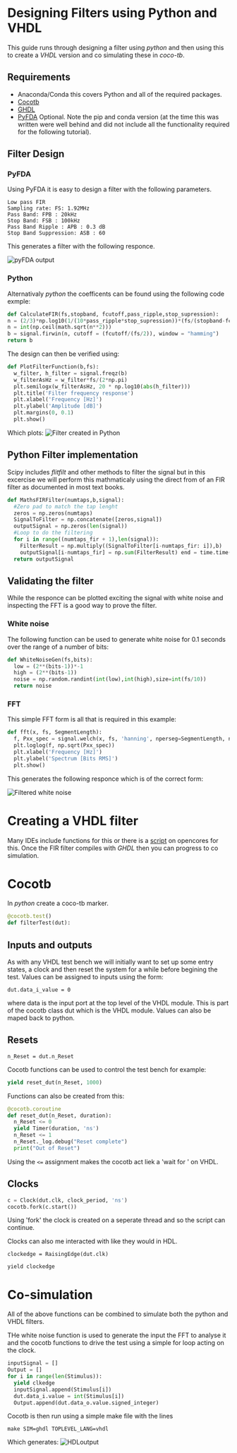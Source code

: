 # Designing Filters using Python and VHDL

This guide runs through designing a filter using *python* and then using this to create a *VHDL* version and co simulating these in *coco-tb*.

## Requirements
* Anaconda/Conda this covers Python and all of the required packages. 
* [Cocotb](https://cocotb.readthedocs.io/en/latest/introduction.html)
* [GHDL](https://ghdl.readthedocs.io/en/latest/)
* [PyFDA](https://github.com/chipmuenk/pyfda) Optional. Note the pip and conda version (at the time this was written were well behind and did not include all the functionality required for the following tutorial).

## Filter Design

### PyFDA

Using PyFDA it is easy to design a filter with the following parameters. 
```
Low pass FIR
Sampling rate: FS: 1.92MHz
Pass Band: FPB : 20kHz
Stop Band: FSB : 100kHz
Pass Band Ripple : APB : 0.3 dB
Stop Band Suppression: ASB : 60 
```


This generates a filter with the following responce.

![pyFDA output](documentation\imageSource\pyFDAoutput.png)


### Python

Alternativaly *python* the coefficents can be found using the following code exmple:

```python
def CalculateFIR(fs,stopband, fcutoff,pass_ripple,stop_supression): 
n = (2/3)*np.log10(1/(10*pass_ripple*stop_supression))*(fs/(stopband-fcutoff)) 
n = int(np.ceil(math.sqrt(n**2)))
b = signal.firwin(n, cutoff = (fcutoff/(fs/2)), window = "hamming")
return b
```

The design can then be verified using:

```python
def PlotFilterFunction(b,fs):
  w_filter, h_filter = signal.freqz(b) 
  w_filterAsHz = w_filter*fs/(2*np.pi)
  plt.semilogx(w_filterAsHz, 20 * np.log10(abs(h_filter)))
  plt.title('Filter frequency response') 
  plt.xlabel('Frequency [Hz]') 
  plt.ylabel('Amplitude [dB]') 
  plt.margins(0, 0.1)
  plt.show()
```

Which plots:
![Filter created in Python](documentation\imageSource\pythonFilter.png)

## Python Filter implementation

Scipy includes *flitfilt* and other methods to filter the signal but in this excercise we will perform this mathmaticaly using the direct from of an FIR filter as documented in most text books. 


```python
def MathsFIRFilter(numtaps,b,signal):
  #Zero pad to match the tap lenght 
  zeros = np.zeros(numtaps)
  SignalToFilter = np.concatenate([zeros,signal])
  outputSignal = np.zeros(len(signal))
  #Loop to do the filtering
  for i in range((numtaps_fir + 1),len(signal)):
    FilterResult = np.multiply((SignalToFilter[i-numtaps_fir: i]),b)
    outputSignal[i-numtaps_fir] = np.sum(FilterResult) end = time.time()
  return outputSignal
```

## Validating the filter

While the responce can be plotted exciting the signal with white noise and inspecting the FFT is a good way to prove the filter. 

### White noise

The following function can be used to generate white noise for 0.1 seconds over the range of a number of bits:

```python
def WhiteNoiseGen(fs,bits):
  low = (2**(bits-1))*-1
  high = (2**(bits-1))
  noise = np.random.randint(int(low),int(high),size=int(fs/10)) 
  return noise
```

### FFT 

This simple FFT form is all that is required in this example:

```python
def fft(x, fs, SegmentLength):
  f, Pxx_spec = signal.welch(x, fs, 'hanning', nperseg=SegmentLength, noverlap=None plt.figure()
  plt.loglog(f, np.sqrt(Pxx_spec))
  plt.xlabel('Frequency [Hz]')
  plt.ylabel('Spectrum [Bits RMS]') 
  plt.show()
```

This generates the following responce which is of the correct form:

![Filtered white noise](documentation\imageSource\filteredWhiteNoise.png)


# Creating a VHDL filter

Many IDEs include functions for this or there is a [script](https://opencores.org/projects/fir_filter_generator) on opencores for this. Once the FIR filter compiles with *GHDL* then you can progress to co simulation. 


# Cocotb

In *python* create a coco-tb marker.
```python
@cocotb.test()
def filterTest(dut):
```

## Inputs and outputs
As with any VHDL test bench we will initially want to set up some entry states, a clock and then reset the system for a while before begining the test.
Values can be assigned to inputs using the form:

```
dut.data_i_value = 0
```
where data is the input port at the top level of the VHDL module. This is part of the cocotb class dut which is the VHDL module. Values can also be maped back to python.

## Resets

```
n_Reset = dut.n_Reset
```

Cocotb functions can be used to control the test bench for example:

```python
yield reset_dut(n_Reset, 1000)
```
Functions can also be created from this:

```python
@cocotb.coroutine
def reset_dut(n_Reset, duration):
  n_Reset <= 0
  yield Timer(duration, 'ns')
  n_Reset <= 1 
  n_Reset._log.debug("Reset complete") 
  print("Out of Reset")
```

Using the `<=` assignment makes the cocotb act liek a 'wait for ' on VHDL. 


## Clocks
```python
c = Clock(dut.clk, clock_period, 'ns')
cocotb.fork(c.start())
```
Using 'fork' the clock is created on a seperate thread and so the script can continue. 

Clocks can also me interacted with like they would in HDL.

```
clockedge = RaisingEdge(dut.clk)

yield clockedge
```

# Co-simulation

All of the above functions can be combined to simulate both the python and VHDL filters.

THe white noise function is used to generate the input the FFT to analyse it and the cocotb functions to drive the test using a simple for loop acting on the clock.

```python
inputSignal = [] 
Output = []
for i in range(len(Stimulus)): 
  yield clkedge
  inputSignal.append(Stimulus[i]) 
  dut.data_i.value = int(Stimulus[i]) 
  Output.append(dut.data_o.value.signed_integer)
```

Cocotb is then run using a simple make file with the lines
```
make SIM=ghdl TOPLEVEL_LANG=vhdl
```

Which generates:
![HDLoutput](documentation\imageSource\HDLoutput.png)
